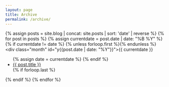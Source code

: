 ```yaml
---
layout: page
title: Archive
permalink: /archive/
---
```


<section class="archive">

{% assign posts = site.blog | concat: site.posts | sort: 'date' | reverse %}
  {% for post in posts %}
  {% assign currentdate = post.date | date: "%B %Y" %}
  {% if currentdate != date %}
    {% unless forloop.first %}</ul>{% endunless %}
    <div class="month" id="y{{post.date | date: "%Y"}}">{{ currentdate }}</div>
    <ul>
    {% assign date = currentdate %}
  {% endif %}
    <li><a href="{{ post.url }}">{{ post.title }}</a></li>
  {% if forloop.last %}</ul>{% endif %}
  {% endfor %}

</section>